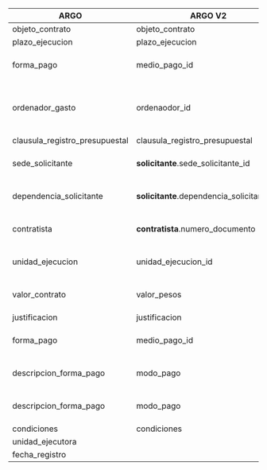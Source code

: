 | **ARGO**        | **ARGO V2**     | **NOTAS**            |
|-----------------|-----------------|----------------------|
| objeto_contrato | objeto_contrato |                      |
| plazo_ejecucion | plazo_ejecucion |                      |
| forma_pago      | medio_pago_id   | Igual, mismos datos. |
| ordenador_gasto | ordenaodor_id   | No parecen ser los datos de ID, revisar DB actual. |
| clausula_registro_presupuestal | clausula_registro_presupuestal | |
| sede_solicitante | **solicitante**.sede_solicitante_id |Se extrae a tabla solicitante.|
| dependencia_solicitante | **solicitante**.dependencia_solicitante_id |Se extrae a tabla solicitante.|
| contratista      | **contratista**.numero_documento   | Cambio de numeric(16) a varchar |
| unidad_ejecucion      | unidad_ejecucion_id   | Igual, mismos datos. |
| valor_contrato      | valor_pesos   | Igual, mismos datos.|
| justificacion      | justificacion   | |
| forma_pago      | medio_pago_id   | Igual, mismos datos. |
| descripcion_forma_pago      | modo_pago   | Igual, mismos datos. |
| descripcion_forma_pago      | modo_pago   | Igual, mismos datos. |
| condiciones      | condiciones   | |
| unidad_ejecutora      | | |
| fecha_registro      |   | |
